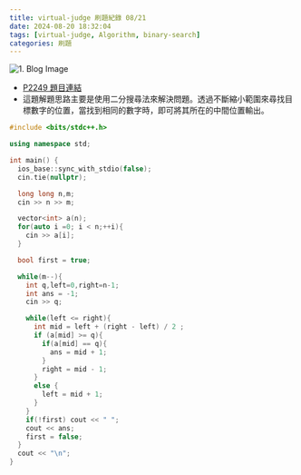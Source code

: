 ```yaml
---
title: virtual-judge 刷題紀錄 08/21
date: 2024-08-20 18:32:04
tags: [virtual-judge, Algorithm, binary-search]
categories: 刷題
---
```


![1. Blog Image](https://imgur.com/LLJNmPR.png)

* [P2249 題目連結](https://www.luogu.com.cn/problem/P2249)
* 這題解題思路主要是使用二分搜尋法來解決問題。透過不斷縮小範圍來尋找目標數字的位置，當找到相同的數字時，即可將其所在的中間位置輸出。

<!--more-->

```c++
#include <bits/stdc++.h>

using namespace std;

int main() {
  ios_base::sync_with_stdio(false);
  cin.tie(nullptr);

  long long n,m;
  cin >> n >> m;

  vector<int> a(n);
  for(auto i =0; i < n;++i){
    cin >> a[i];
  }

  bool first = true;

  while(m--){
    int q,left=0,right=n-1;
    int ans = -1;
    cin >> q;

    while(left <= right){
      int mid = left + (right - left) / 2 ;
      if (a[mid] >= q){
        if(a[mid] == q){
          ans = mid + 1;
        }
        right = mid - 1;
      }
      else {
        left = mid + 1;
      }
    }
    if(!first) cout << " ";
    cout << ans;
    first = false;
  }
  cout << "\n";
}
```
